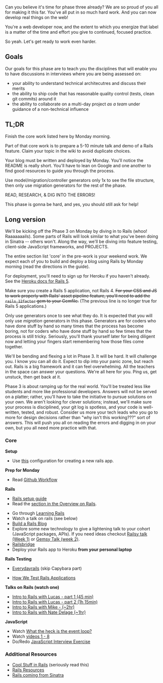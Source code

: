 Can you believe it's time for phase three already? We are so proud of you all
for making it this far. You've all put in so much hard work. And you can now
develop real things on the web!

You're a web developer now, and the extent to which you energize that label is
a matter of the time and effort you give to continued, focused practice.

So yeah. Let's get ready to work even harder.

## Goals

Our goals for this phase are to teach you the disciplines that will enable you
to have discussions in interviews where you are being assessed on:

* your ability to understand technical architecutres and discuss their merits
* the ability to ship code that has reasonable quality control (tests, clean git commits) around it
* the ability to collaborate on a multi-day project _as a team_ under guidance of a non-technical influence

## TL;DR

Finish the core work listed here by Monday morning.

Part of that core work is to prepare a 5-10 minute talk and demo of a Rails
feature. Claim your topic in the wiki to avoid duplicate choices.

Your blog must be written and deployed by Monday. You'll notice the README is
really short. You'll have to lean on Google and one another to find good
resources to guide you through the process.

Use model/migration/controller generators only 1x to see the file structure,
then only use migration generators for the rest of the phase.

READ, RESEARCH, & DIG INTO THE ERRORS!

This phase is gonna be hard, and yes, you should still ask for help!

## Long version

We'll be kicking off the Phase 3 on Monday by diving in to Rails (whoo!
Raaaaaaails). Some parts of Rails will look similar to what you've been doing
in Sinatra -- others won't. Along the way, we'll be diving into feature
testing, client-side JavaScript frameworks, and PROJECTS.

The entire section list 'core' in the pre-work is your weekend work.  We expect
each of you to build and deploy a blog using Rails by Monday morning (read the
directions in the guide).

For deployment, you'll need to sign up for Heroku if you haven't already. See
the [Heroku docs for Rails 5](https://devcenter.heroku.com/articles/getting-started-with-rails5).


Make sure you create a Rails 5 application, not Rails 4. ~~For your CSS and JS to
work properly with Rails' asset pipeline feature, you'll need to add the
`rails_12factor` gem to your Gemfile.~~ (The previous line is no longer true for Rails 5 applications.)

Only use generators once to see what they do.  It is expected that you will
only use _migration_ generators in this phase. Generators are for coders who
have done stuff by hand so many times that the process has become boring, not
for coders who have done stuff by hand so few times that the process is still
tricky. Seriously, you'll thank yourself later for being diligent now and
letting your fingers start remembering how those files come together.

We'll be bending and flexing a lot in Phase 3. It will be hard. It will
challenge you. I know you can all do it. Expect to dip into your panic zone,
but reach out. Rails is a big framework and it can feel overwhelming. All the
teachers in the space can answer your questions. We're all here for you. Ping
us, get unstuck, then get back at it.

Phase 3 is about ramping up for the real world. You'll be treated less like
students and more like professional developers. Answers will not be served on a
platter; rather, you'll have to take the initiative to pursue solutions on your
own. We aren't looking for clever solutions; instead, we'll make sure your
process is disciplined, your git log is spotless, and your code is
well-written, tested, and robust. Consider us more your tech leads who you go
to more for design decisions rather than "why isn't this working???" sort of
answers.  This will push you all on reading the errors and digging in on your
own, but you all need more practice with that.

### Core

**Setup**

- Use [this](https://gist.github.com/panw/1523e7289825583bfc45842d20914636) configuration for creating a new rails app.

**Prep for Monday**

* Read [Github Workflow](../resources/git-workflow.md)

**Rails**

- [Rails setup guide](https://gist.github.com/panw/1523e7289825583bfc45842d20914636)
- Read the [section in the Overview on Rails](../resources/intro-to-p3.md#on-rails).
* Go through [Learning Rails](../phase-3-prep/learning-rails.md)
* Watch a talk on rails (see below)
* [Build a Rails Blog](../../../../rails-blog-challenge)
* Explore some new technology to give a lightening talk to your cohort (JavaScript packages, APIs). If you need ideas checkout [Railsy talk (Week 1)](../resources/railsy-talk-topics.md) or [Gemsy Talk (week 2)](../resources/gemsy_talk_topics.md).
* [Railsbridge](http://docs.railsbridge.org/job-board/)
* Deploy your Rails app to Heroku **from your personal laptop**

**Rails Testing**

- [Everydayrails](https://everydayrails.com/2012/03/12/testing-series-intro.html) (skip Capybara part)

- [How We Test Rails Applications](https://robots.thoughtbot.com/how-we-test-rails-applications)

**Talks on Rails (watch one)**
- [Intro to Rails with Lucas - part 1 (45 min)](https://talks.devbootcamp.com/intro-to-rails-part-1)
- [Intro to Rails with Lucas - part 2 (1h 15min)](https://talks.devbootcamp.com/intro-to-rails-part-2)
- [Intro to Rails with Mike - (~2hr)](https://talks.devbootcamp.com/2014-coyotes-aeu-intro-to-rails)
- [Intro to Rails with Nate Delage (~1hr)](https://talks.devbootcamp.com/rails-intro-1)

**JavaScript**

- Watch [What the heck is the event loop?](https://youtu.be/8aGhZQkoFbQ)
- Watch [videos 1 - 8](https://www.youtube.com/playlist?list=PL0zVEGEvSaeEd9hlmCXrk5yUyqUag-n84)
- Do/Redo [JavaScript Interview Exercise](https://github.com/nyc-coyotes-2016/p2-javascript-interview-exercises/blob/master/javascript-fundamentals.md)

### Additional Resources

- [Cool Stuff in Rails](../resources/cool-stuff-in-rails.md) (seriously read this)
- [Rails Resources](../resources/rails-resources.md)
- [Rails coming from Sinatra](../phase-3-prep/rails-sinatra.md)

[HerokuGS]: https://devcenter.heroku.com/articles/getting-started-with-rails4.
